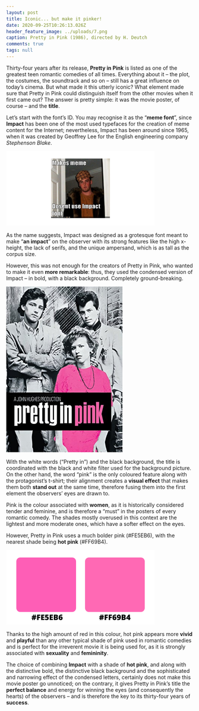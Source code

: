 ```yaml
---
layout: post
title: Iconic... but make it pinker!
date: 2020-09-25T10:26:13.026Z
header_feature_image: ../uploads/7.png
caption: Pretty in Pink (1986), directed by H. Deutch
comments: true
tags: null
---
```

Thirty-four years after its release, **Pretty in Pink** is listed as one of the greatest teen romantic comedies of all times. Everything about it – the plot, the costumes, the soundtrack and so on – still has a great influence on today’s cinema. But what made it this utterly iconic? What element made sure that Pretty in Pink could distinguish itself from the other movies when it first came out? The answer is pretty simple: it was the movie poster, of course – and the **title**.

Let’s start with the font’s ID. You may recognise it as the “**meme font**”, since **Impact** has been one of the most used typefaces for the creation of meme content for the Internet; nevertheless, Impact has been around since 1965, when it was created by Geoffrey Lee for the English engineering company *Stephenson Blake*.

![One of the popular memes where Impact was used [credit: cheezburger.com]](../uploads/progetto-senza-titolo-2-.png)

As the name suggests, Impact was designed as a grotesque font meant to make “**an impact**” on the observer with its strong features like the high x-height, the lack of serifs, and the unique ampersand, which is as tall as the corpus size.

However, this was not enough for the creators of Pretty in Pink, who wanted to make it even **more remarkable**: thus, they used the condensed version of Impact – in bold, with a black background. Completely ground-breaking.

![Pretty in Pink (1984)'s movie poster [credit: imdb]](../uploads/pretty-in-pink.jpg)

With the white words (“Pretty in”) and the black background, the title is coordinated with the black and white filter used for the background picture. On the other hand, the word “pink” is the only coloured feature along with the protagonist’s t-shirt; their alignment creates a **visual effect** that makes them both **stand out** at the same time, therefore fusing them into the first element the observers’ eyes are drawn to.

Pink is the colour associated with **women**, as it is historically considered tender and feminine, and is therefore a “must” in the posters of every romantic comedy. The shades mostly overused in this context are the lightest and more moderate ones, which have a softer effect on the eyes.

However, Pretty in Pink uses a much bolder pink (#FE5EB6), with the nearest shade being **hot pink** (#FF69B4).

![Notice the slight difference between the two shades?](../uploads/colours.png)

Thanks to the high amount of red in this colour, hot pink appears more **vivid** and **playful** than any other typical shade of pink used in romantic comedies and is perfect for the irreverent movie it is being used for, as it is strongly associated with **sexuality** and **femininity**.

The choice of combining **Impact** with a shade of **hot pink**, and along with the distinctive bold, the distinctive black background and the sophisticated and narrowing effect of the condensed letters, certainly does not make this movie poster go unnoticed; on the contrary, it gives Pretty in Pink’s title the **perfect balance** and energy for winning the eyes (and consequently the hearts) of the observers – and is therefore the key to its thirty-four years of **success**.